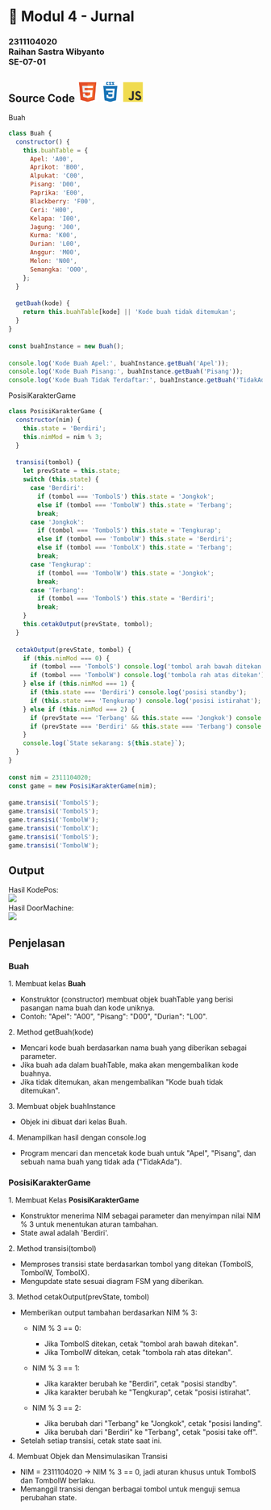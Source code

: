 # 📘 Modul 4 - Jurnal

### 2311104020<br> Raihan Sastra Wibyanto<br> SE-07-01

##  Source Code <img src="https://github.com/devicons/devicon/blob/master/icons/html5/html5-original.svg" title="HTML5" alt="HTML" width="40" height="40"/> <img src="https://github.com/devicons/devicon/blob/master/icons/css3/css3-plain-wordmark.svg"  title="CSS3" alt="CSS" width="40" height="40"/> <img src="https://github.com/devicons/devicon/blob/master/icons/javascript/javascript-original.svg" title="JavaScript" alt="JavaScript" width="40" height="40"/> 
Buah
```js
class Buah {
  constructor() {
    this.buahTable = {
      Apel: 'A00',
      Aprikot: 'B00',
      Alpukat: 'C00',
      Pisang: 'D00',
      Paprika: 'E00',
      Blackberry: 'F00',
      Ceri: 'H00',
      Kelapa: 'I00',
      Jagung: 'J00',
      Kurma: 'K00',
      Durian: 'L00',
      Anggur: 'M00',
      Melon: 'N00',
      Semangka: 'O00',
    };
  }

  getBuah(kode) {
    return this.buahTable[kode] || 'Kode buah tidak ditemukan';
  }
}

const buahInstance = new Buah();

console.log('Kode Buah Apel:', buahInstance.getBuah('Apel'));
console.log('Kode Buah Pisang:', buahInstance.getBuah('Pisang'));
console.log('Kode Buah Tidak Terdaftar:', buahInstance.getBuah('TidakAda'));
```
PosisiKarakterGame
```js
class PosisiKarakterGame {
  constructor(nim) {
    this.state = 'Berdiri';
    this.nimMod = nim % 3;
  }

  transisi(tombol) {
    let prevState = this.state;
    switch (this.state) {
      case 'Berdiri':
        if (tombol === 'TombolS') this.state = 'Jongkok';
        else if (tombol === 'TombolW') this.state = 'Terbang';
        break;
      case 'Jongkok':
        if (tombol === 'TombolS') this.state = 'Tengkurap';
        else if (tombol === 'TombolW') this.state = 'Berdiri';
        else if (tombol === 'TombolX') this.state = 'Terbang';
        break;
      case 'Tengkurap':
        if (tombol === 'TombolW') this.state = 'Jongkok';
        break;
      case 'Terbang':
        if (tombol === 'TombolS') this.state = 'Berdiri';
        break;
    }
    this.cetakOutput(prevState, tombol);
  }

  cetakOutput(prevState, tombol) {
    if (this.nimMod === 0) {
      if (tombol === 'TombolS') console.log('tombol arah bawah ditekan');
      if (tombol === 'TombolW') console.log('tombola rah atas ditekan');
    } else if (this.nimMod === 1) {
      if (this.state === 'Berdiri') console.log('posisi standby');
      if (this.state === 'Tengkurap') console.log('posisi istirahat');
    } else if (this.nimMod === 2) {
      if (prevState === 'Terbang' && this.state === 'Jongkok') console.log('posisi landing');
      if (prevState === 'Berdiri' && this.state === 'Terbang') console.log('posisi take off');
    }
    console.log(`State sekarang: ${this.state}`);
  }
}

const nim = 2311104020;
const game = new PosisiKarakterGame(nim);

game.transisi('TombolS');
game.transisi('TombolS');
game.transisi('TombolW');
game.transisi('TombolX');
game.transisi('TombolS');
game.transisi('TombolW');
```


## Output
Hasil KodePos:<br>
<img src="https://github.com/user-attachments/assets/42417a8e-f58e-4794-b9e6-6ff46679a6aa" width=600><br>
Hasil DoorMachine:<br>
<img src="https://github.com/user-attachments/assets/1a250464-bed5-4eea-8e70-4e6de1085738" width=400>

## Penjelasan
### Buah
<p>
1. Membuat kelas <b>Buah</b>
  <ul>
    <li>Konstruktor (constructor) membuat objek buahTable yang berisi pasangan nama buah dan kode uniknya.</li>
    <li>Contoh: "Apel": "A00", "Pisang": "D00", "Durian": "L00".</li>
  </ul>
2. Method getBuah(kode)
  <ul>
    <li>Mencari kode buah berdasarkan nama buah yang diberikan sebagai parameter.</li>
    <li>Jika buah ada dalam buahTable, maka akan mengembalikan kode buahnya.</li>
    <li>Jika tidak ditemukan, akan mengembalikan "Kode buah tidak ditemukan".</li>
  </ul>
3. Membuat objek buahInstance
  <ul>
    <li>Objek ini dibuat dari kelas Buah.</li>
  </ul>
4. Menampilkan hasil dengan console.log
  <ul>
    <li>Program mencari dan mencetak kode buah untuk "Apel", "Pisang", dan sebuah nama buah yang tidak ada ("TidakAda").</li>
  </ul>
</p>

### PosisiKarakterGame
<p>
1. Membuat Kelas <b>PosisiKarakterGame</b>
  <ul>
    <li>Konstruktor menerima NIM sebagai parameter dan menyimpan nilai NIM % 3 untuk menentukan aturan tambahan.</li>
    <li>State awal adalah 'Berdiri'.</li>
  </ul>
2. Method transisi(tombol)
  <ul>
    <li>Memproses transisi state berdasarkan tombol yang ditekan (TombolS, TombolW, TombolX).</li>
    <li>Mengupdate state sesuai diagram FSM yang diberikan.</li>
  </ul>
3. Method cetakOutput(prevState, tombol)
  <ul>
    <li>Memberikan output tambahan berdasarkan NIM % 3:</li>
      <ul>
        <li>NIM % 3 == 0:</li>
          <ul>
            <li>Jika TombolS ditekan, cetak "tombol arah bawah ditekan".</li>
            <li>Jika TombolW ditekan, cetak "tombola rah atas ditekan".</li>
          </ul>
      </ul>
      <ul>
        <li>NIM % 3 == 1:</li>
          <ul>
            <li>Jika karakter berubah ke "Berdiri", cetak "posisi standby".</li>
            <li>Jika karakter berubah ke "Tengkurap", cetak "posisi istirahat".</li>
          </ul>
      </ul>
      <ul>
        <li>NIM % 3 == 2:</li>
          <ul>
            <li>Jika berubah dari "Terbang" ke "Jongkok", cetak "posisi landing".</li>
            <li>Jika berubah dari "Berdiri" ke "Terbang", cetak "posisi take off".</li>
          </ul>
      </ul>
      <li>Setelah setiap transisi, cetak state saat ini.</li>
  </ul>
4. Membuat Objek dan Mensimulasikan Transisi
  <ul>
    <li>NIM = 2311104020 → NIM % 3 == 0, jadi aturan khusus untuk TombolS dan TombolW berlaku.</li>
    <li>Memanggil transisi dengan berbagai tombol untuk menguji semua perubahan state.</li>
  </ul>
</p>
